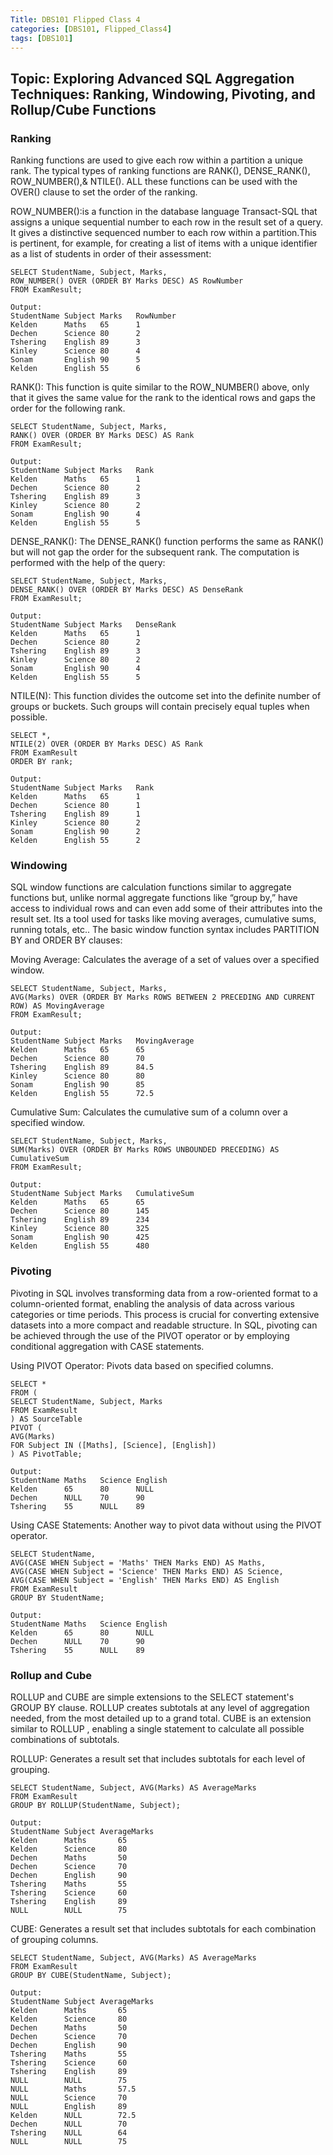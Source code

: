 ```yaml
---
Title: DBS101 Flipped Class 4
categories: [DBS101, Flipped_Class4]
tags: [DBS101]
---
```


## Topic: Exploring Advanced SQL Aggregation Techniques: Ranking, Windowing, Pivoting, and Rollup/Cube Functions

### Ranking

Ranking functions are used to give each row within a partition a unique rank. The typical types of ranking functions are RANK(), DENSE_RANK(), ROW_NUMBER(),& NTILE(). ALL these functions can be used with the OVER() clause to set the order of the ranking.

ROW_NUMBER():is a function in the database language Transact-SQL that assigns a unique sequential number to each row in the result set of a query. It gives a distinctive sequenced number to each row within a partition.This is pertinent, for example, for creating a list of items with a unique identifier as a list of students in order of their assessment:

    SELECT StudentName, Subject, Marks,
    ROW_NUMBER() OVER (ORDER BY Marks DESC) AS RowNumber
    FROM ExamResult;

    Output:
    StudentName	Subject	Marks	RowNumber
    Kelden  	Maths	65  	1
    Dechen	    Science	80  	2
    Tshering	English	89	    3
    Kinley	    Science	80	    4
    Sonam	    English	90	    5
    Kelden	    English	55	    6

RANK(): This function is quite similar to the ROW_NUMBER() above, only that it gives the same value for the rank to the identical rows and gaps the order for the following rank. 

    SELECT StudentName, Subject, Marks,
    RANK() OVER (ORDER BY Marks DESC) AS Rank
    FROM ExamResult;

    Output:
    StudentName	Subject	Marks	Rank
    Kelden	    Maths	65  	1
    Dechen	    Science	80	    2
    Tshering	English	89	    3
    Kinley	    Science	80	    2
    Sonam	    English	90  	4
    Kelden	    English	55  	5

DENSE_RANK(): The DENSE_RANK() function performs the same as RANK() but will not gap the order for the subsequent rank. The computation is performed with the help of the query:

    SELECT StudentName, Subject, Marks,
    DENSE_RANK() OVER (ORDER BY Marks DESC) AS DenseRank
    FROM ExamResult;

    Output:
    StudentName	Subject	Marks	DenseRank
    Kelden	    Maths	65	    1
    Dechen	    Science	80	    2
    Tshering	English	89	    3
    Kinley	    Science	80	    2
    Sonam	    English	90	    4
    Kelden	    English	55	    5   

NTILE(N): This function divides the outcome set into the definite number of groups or buckets. Such groups will contain precisely equal tuples when possible. 

    SELECT *,
    NTILE(2) OVER (ORDER BY Marks DESC) AS Rank
    FROM ExamResult
    ORDER BY rank;

    Output:
    StudentName	Subject	Marks	Rank
    Kelden	    Maths	65  	1
    Dechen	    Science	80  	1
    Tshering	English	89  	1
    Kinley	    Science	80  	2
    Sonam	    English	90  	2
    Kelden	    English	55	    2

### Windowing

SQL window functions are calculation functions similar to aggregate functions but, unlike normal aggregate functions like “group by,” have access to individual rows and can even add some of their attributes into the result set. 
Its a tool used for tasks like moving averages, cumulative sums, running totals, etc.. The basic window function syntax includes PARTITION BY and ORDER BY clauses: 

Moving Average: Calculates the average of a set of values over a specified window.

    SELECT StudentName, Subject, Marks,
    AVG(Marks) OVER (ORDER BY Marks ROWS BETWEEN 2 PRECEDING AND CURRENT ROW) AS MovingAverage
    FROM ExamResult;

    Output:
    StudentName	Subject	Marks	MovingAverage
    Kelden	    Maths	65  	65
    Dechen	    Science	80  	70
    Tshering	English	89  	84.5
    Kinley	    Science	80  	80
    Sonam	    English	90	    85
    Kelden	    English	55	    72.5

Cumulative Sum: Calculates the cumulative sum of a column over a specified window.

    SELECT StudentName, Subject, Marks,
    SUM(Marks) OVER (ORDER BY Marks ROWS UNBOUNDED PRECEDING) AS CumulativeSum
    FROM ExamResult;

    Output:
    StudentName	Subject	Marks	CumulativeSum
    Kelden	    Maths	65	    65
    Dechen	    Science	80	    145
    Tshering	English	89	    234
    Kinley	    Science	80	    325
    Sonam	    English	90	    425
    Kelden	    English	55	    480

### Pivoting

Pivoting in SQL involves transforming data from a row-oriented format to a column-oriented format, enabling the analysis of data across various categories or time periods. This process is crucial for converting extensive datasets into a more compact and readable structure. In SQL, pivoting can be achieved through the use of the PIVOT operator or by employing conditional aggregation with CASE statements. 

Using PIVOT Operator: Pivots data based on specified columns.

    SELECT *
    FROM (
    SELECT StudentName, Subject, Marks
    FROM ExamResult
    ) AS SourceTable
    PIVOT (
    AVG(Marks)
    FOR Subject IN ([Maths], [Science], [English])
    ) AS PivotTable;

    Output:
    StudentName	Maths	Science	English
    Kelden	    65	    80  	NULL
    Dechen  	NULL	70	    90
    Tshering	55	    NULL	89

Using CASE Statements: Another way to pivot data without using the PIVOT operator.

    SELECT StudentName,
    AVG(CASE WHEN Subject = 'Maths' THEN Marks END) AS Maths,
    AVG(CASE WHEN Subject = 'Science' THEN Marks END) AS Science,
    AVG(CASE WHEN Subject = 'English' THEN Marks END) AS English
    FROM ExamResult
    GROUP BY StudentName;

    Output:
    StudentName	Maths	Science	English
    Kelden	    65	    80	    NULL
    Dechen	    NULL	70	    90
    Tshering	55	    NULL	89

### Rollup and Cube

ROLLUP and CUBE are simple extensions to the SELECT statement's GROUP BY clause. ROLLUP creates subtotals at any level of aggregation needed, from the most detailed up to a grand total. CUBE is an extension similar to ROLLUP , enabling a single statement to calculate all possible combinations of subtotals.

ROLLUP: Generates a result set that includes subtotals for each level of grouping.

    SELECT StudentName, Subject, AVG(Marks) AS AverageMarks
    FROM ExamResult
    GROUP BY ROLLUP(StudentName, Subject);

    Output:
    StudentName	Subject	AverageMarks
    Kelden  	Maths	    65
    Kelden	    Science 	80
    Dechen	    Maths	    50
    Dechen	    Science	    70
    Dechen	    English	    90
    Tshering	Maths	    55
    Tshering	Science	    60
    Tshering	English	    89
    NULL	    NULL	    75

CUBE: Generates a result set that includes subtotals for each combination of grouping columns.

    SELECT StudentName, Subject, AVG(Marks) AS AverageMarks
    FROM ExamResult
    GROUP BY CUBE(StudentName, Subject);

    Output:
    StudentName	Subject	AverageMarks
    Kelden	    Maths	    65
    Kelden	    Science	    80
    Dechen	    Maths	    50
    Dechen	    Science	    70
    Dechen	    English	    90
    Tshering	Maths	    55
    Tshering	Science	    60
    Tshering	English	    89
    NULL	    NULL	    75
    NULL	    Maths	    57.5
    NULL	    Science	    70
    NULL	    English	    89
    Kelden	    NULL	    72.5
    Dechen	    NULL	    70
    Tshering	NULL	    64
    NULL	    NULL	    75